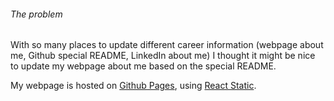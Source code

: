 ###### The problem

With so many places to update different career information (webpage about me, Github special README, LinkedIn about me) I thought
it might be nice to update my webpage about me based on the special README.

My webpage is hosted on [Github Pages](https://pages.github.com/), using [React Static](https://github.com/react-static/react-static).
